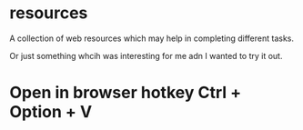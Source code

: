 # resources
A collection of web resources which may help in completing different tasks.

Or just something whcih was interesting for me adn I wanted to try it out.

# Open in browser hotkey Ctrl + Option + V